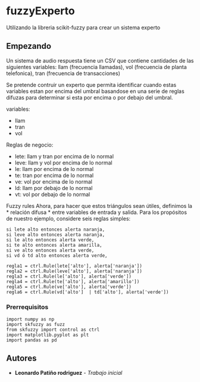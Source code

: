# fuzzyExperto
Utilizando la libreria scikit-fuzzy para crear un sistema experto

## Empezando
Un sistema de audio respuesta tiene un CSV que contiene cantidades de las siguientes variables: llam (frecuencia llamadas), vol (frecuencia de planta telefonica), tran (frecuencia de transacciones)

Se pretende contruir un experto que permita identificar cuando estas variables estan por encima del umbral basandose en una serie de reglas difuzas para determinar si esta por encima o por debajo del umbral.

variables: 
- llam
- tran
- vol

Reglas de negocio:
- lete: llam y tran por encima de lo normal
- leve: llam y vol por encima de lo normal
- le: llam por encima de lo normal
- te: tran por encima de lo normal
- ve: vol por encima de lo normal
- ld: llam por debajo de lo normal
- vt: vol por debajo de lo normal

Fuzzy rules
Ahora, para hacer que estos triángulos sean útiles, definimos la * relación difusa *
entre variables de entrada y salida. Para los propósitos de nuestro ejemplo, considere
seis reglas simples:
```
si lete alto entonces alerta naranja,
si leve alto entonces alerta naranja,
si le alto entonces alerta verde,
si te alto entonces alerta amarilla,
si ve alto entonces alerta verde,
si vd ó td alto entonces alerta verde,
```
```
regla1 = ctrl.Rule(lete['alto'], alerta['naranja'])
regla2 = ctrl.Rule(leve['alto'], alerta['naranja'])
regla3 = ctrl.Rule(le['alto'], alerta['verde'])
regla4 = ctrl.Rule(te['alto'], alerta['amarillo'])
regla5 = ctrl.Rule(ve['alto'], alerta['verde'])
regla6 = ctrl.Rule(vd['alto']  | td['alto'], alerta['verde'])
```

### Prerrequisitos
```
import numpy as np
import skfuzzy as fuzz
from skfuzzy import control as ctrl
import matplotlib.pyplot as plt
import pandas as pd
```

## Autores
* **Leonardo Patiño rodriguez** - *Trabajo inicial*


